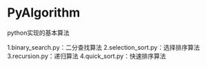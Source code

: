 # PyAlgorithm
python实现的基本算法

1.binary_search.py：二分查找算法
2.selection_sort.py：选择排序算法
3.recursion.py：递归算法
4.quick_sort.py：快速排序算法
